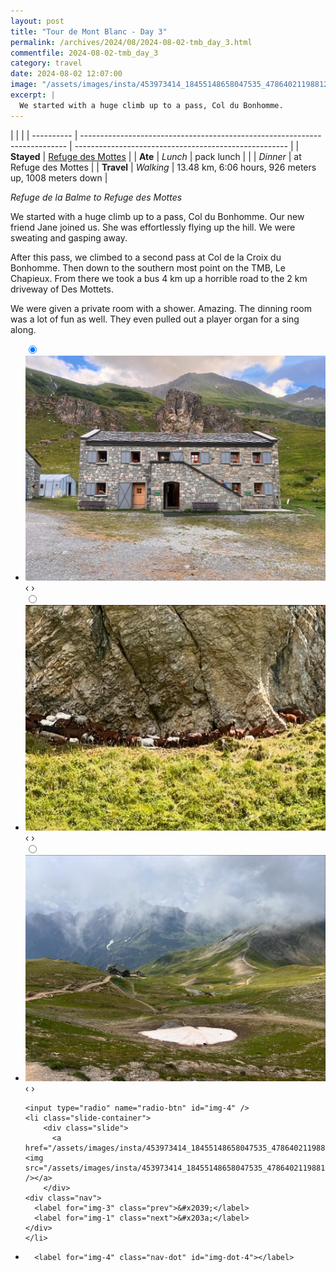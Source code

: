 ```yaml
---
layout: post
title: "Tour de Mont Blanc - Day 3"
permalink: /archives/2024/08/2024-08-02-tmb_day_3.html
commentfile: 2024-08-02-tmb_day_3
category: travel
date: 2024-08-02 12:07:00
image: "/assets/images/insta/453973414_18455148658047535_4786402119881249556_n_18041404894802286.jpg"
excerpt: |
  We started with a huge climb up to a pass, Col du Bonhomme.
---
```


|            |                                                                            |
| ---------- | -------------------------------------------------------------------------- | ----------------------------------------------------- |
| **Stayed** | [Refuge des Mottes](http://www.lesmottets.com/tour-du-mont-blanc/english/) |
| **Ate**    | _Lunch_                                                                    | pack lunch                                            |
|            | _Dinner_                                                                   | at Refuge des Mottes                                  |
| **Travel** | _Walking_                                                                  | 13.48 km, 6:06 hours, 926 meters up, 1008 meters down |

_Refuge de la Balme to Refuge des Mottes_

We started with a huge climb up to a pass, Col du Bonhomme. Our new friend Jane joined us. She was effortlessly flying up the hill. We were sweating and gasping away.

After this pass, we climbed to a second pass at Col de la Croix du Bonhomme. Then down to the southern most point on the TMB, Le Chapieux. From there we took a bus 4 km up a horrible road to the 2 km driveway of Des Mottets.

We were given a private room with a shower. Amazing. The dinning room was a lot of fun as well. They even pulled out a player organ for a sing along.

<ul class="slides">
    <input type="radio" name="radio-btn" id="img-1" checked="checked" />
    <li class="slide-container">
        <div class="slide">
          <a href="/assets/images/insta/453884528_18455148667047535_5674334331797907114_n_18004551404400089.jpg"><img src="/assets/images/insta/453884528_18455148667047535_5674334331797907114_n_18004551404400089.jpg" /></a>
        </div>
    <div class="nav">
      <label for="img-4" class="prev">&#x2039;</label>
      <label for="img-2" class="next">&#x203a;</label>
    </div>
    </li>
        <input type="radio" name="radio-btn" id="img-2"  />
    <li class="slide-container">
        <div class="slide">
          <a href="/assets/images/insta/454206919_18455148679047535_1393932888419846948_n_18317217637195225.jpg"><img src="/assets/images/insta/454206919_18455148679047535_1393932888419846948_n_18317217637195225.jpg" /></a>
        </div>
    <div class="nav">
      <label for="img-1" class="prev">&#x2039;</label>
      <label for="img-3" class="next">&#x203a;</label>
    </div>
    </li>
        <input type="radio" name="radio-btn" id="img-3"  />
    <li class="slide-container">
        <div class="slide">
          <a href="/assets/images/insta/453909212_18455148691047535_2788866254874542705_n_18003411890414403.jpg"><img src="/assets/images/insta/453909212_18455148691047535_2788866254874542705_n_18003411890414403.jpg" /></a>
        </div>
    <div class="nav">
      <label for="img-2" class="prev">&#x2039;</label>
      <label for="img-4" class="next">&#x203a;</label>
    </div>
    </li>
    
    <input type="radio" name="radio-btn" id="img-4" />
    <li class="slide-container">
        <div class="slide">
          <a href="/assets/images/insta/453973414_18455148658047535_4786402119881249556_n_18041404894802286.jpg"><img src="/assets/images/insta/453973414_18455148658047535_4786402119881249556_n_18041404894802286.jpg" /></a>
        </div>
    <div class="nav">
      <label for="img-3" class="prev">&#x2039;</label>
      <label for="img-1" class="next">&#x203a;</label>
    </div>
    </li>
			
<li class="nav-dots">
      <label for="img-1" class="nav-dot" id="img-dot-1"></label>
      <label for="img-2" class="nav-dot" id="img-dot-2"></label>
      <label for="img-3" class="nav-dot" id="img-dot-3"></label>

      <label for="img-4" class="nav-dot" id="img-dot-4"></label>

</li>
</ul>

